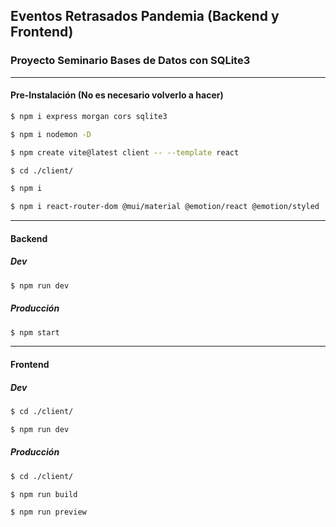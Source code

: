 ## Eventos Retrasados Pandemia (Backend y Frontend)
### Proyecto Seminario Bases de Datos con SQLite3

---

#### Pre-Instalación (No es necesario volverlo a hacer)
```bash
$ npm i express morgan cors sqlite3

$ npm i nodemon -D

$ npm create vite@latest client -- --template react

$ cd ./client/

$ npm i

$ npm i react-router-dom @mui/material @emotion/react @emotion/styled
```

---

#### Backend

##### Dev
```bash
$ npm run dev
```

##### Producción
```bash
$ npm start
```

---

#### Frontend

##### Dev
```bash
$ cd ./client/

$ npm run dev
```

##### Producción
```bash
$ cd ./client/

$ npm run build

$ npm run preview
```